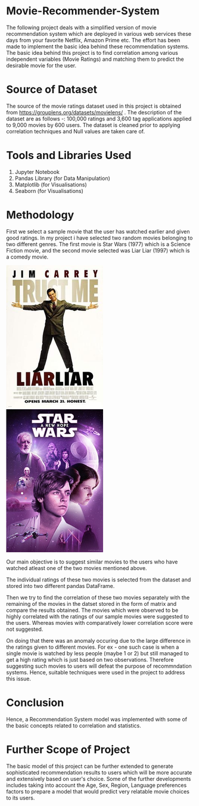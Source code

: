 # Movie-Recommender-System
The following project deals with a simplified version of movie recommendation system which are deployed in various web services these days from your favorite Netflix, Amazon Prime etc. The effort has been made to implement the basic idea behind these recommendation systems. The basic idea behind this project is to find correlation among various independent variables (Movie Ratings) and matching them to predict the desirable movie for the user.

# Source of Dataset
The source of the movie ratings dataset used in this project is obtained from https://grouplens.org/datasets/movielens/ . The description of the dataset are as follows -:
100,000 ratings and 3,600 tag applications applied to 9,000 movies by 600 users.
The dataset is cleaned prior to applying correlation techniques and Null values are taken care of.

# Tools and Libraries Used
1) Jupyter Notebook
2) Pandas Library (for Data Manipulation)
3) Matplotlib (for Visualisations)
4) Seaborn (for Visualisations)

# Methodology 
First we select a sample movie that the user has watched earlier and given good ratings. In my project i have selected two random movies belonging to two different genres. The first movie is Star Wars (1977) which is a Science Fiction movie, and the second movie selected was Liar Liar (1997) which is a comedy movie. 


![](Images/Liar_Liar.jpg) ![](Images/StarWars.jpg)                                                  



Our main objective is to suggest similar movies to the users who have watched atleast one of the two movies mentioned above.

The individual ratings of these two movies is selected from the dataset and stored into two different pandas DataFrame.

Then we try to find the correlation of these two movies separately with the remaining of the movies in the datset stored in the form of matrix and compare the results obtained. The movies which were observed to be highly correlated with the ratings of our sample movies were suggested to the users. Whereas movies with comparatively lower correlation score were not suggested.

On doing that there was an anomaly occuring due to the large difference in the ratings given to different movies. For ex - one such case is when a single movie is watched by less people (maybe 1 or 2) but still managed to get a high rating which is just based on two observations. Therefore suggesting such movies to users will defeat the purpose of recommndation systems. Hence, suitable techniques were used in the project to address this issue.

# Conclusion
Hence, a Recommendation System model was implemented with some of the basic concepts related to correlation and statistics. 

# Further Scope of Project
The basic model of this project can be further extended to generate sophisticated recommendation results to users which will be more accurate and extensively based on user's choice. Some of the further developments includes taking into account the Age, Sex, Region, Language preferences factors to prepare a model that would predict very relatable movie choices to its users.
